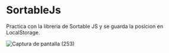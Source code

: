 # SortableJs

Practica con la libreria de Sortable JS y se guarda la posicion en LocalStorage.

![Captura de pantalla (253)](https://user-images.githubusercontent.com/35360048/114449685-70da4e00-9bab-11eb-907d-d4bbf73cb7b3.png)
